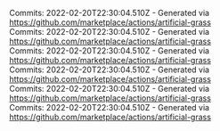 Commits: 2022-02-20T22:30:04.510Z - Generated via https://github.com/marketplace/actions/artificial-grass
<br>
Commits: 2022-02-20T22:30:04.510Z - Generated via https://github.com/marketplace/actions/artificial-grass
<br>
Commits: 2022-02-20T22:30:04.510Z - Generated via https://github.com/marketplace/actions/artificial-grass
<br>
Commits: 2022-02-20T22:30:04.510Z - Generated via https://github.com/marketplace/actions/artificial-grass
<br>
Commits: 2022-02-20T22:30:04.510Z - Generated via https://github.com/marketplace/actions/artificial-grass
<br>
Commits: 2022-02-20T22:30:04.510Z - Generated via https://github.com/marketplace/actions/artificial-grass
<br>
